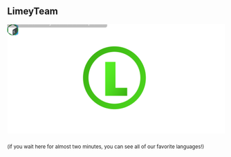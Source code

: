 ## LimeyTeam

![](/assets/animated_logo.svg)

<sub>(if you wait here for almost two minutes, you can see all of our favorite languages!)</sub>